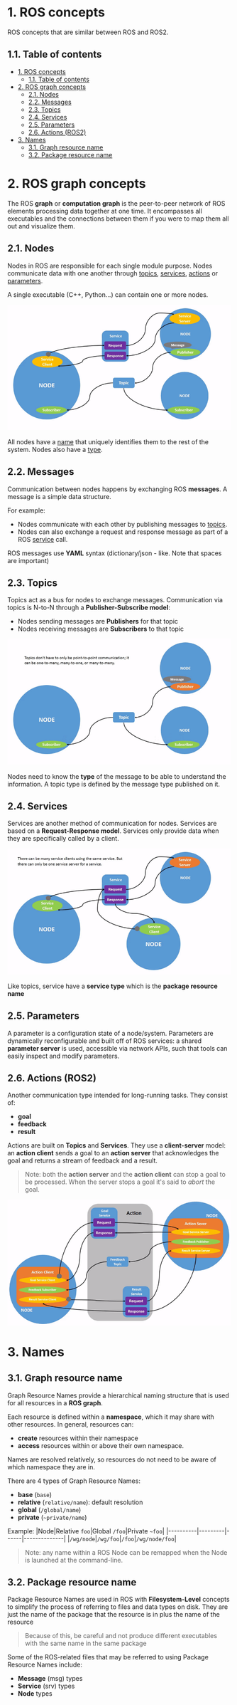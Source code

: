 # 1. ROS concepts
ROS concepts that are similar between ROS and ROS2.
## 1.1. Table of contents
- [1. ROS concepts](#1-ros-concepts)
  - [1.1. Table of contents](#11-table-of-contents)
- [2. ROS graph concepts](#2-ros-graph-concepts)
  - [2.1. Nodes](#21-nodes)
  - [2.2. Messages](#22-messages)
  - [2.3. Topics](#23-topics)
  - [2.4. Services](#24-services)
  - [2.5. Parameters](#25-parameters)
  - [2.6. Actions (ROS2)](#26-actions-ros2)
- [3. Names](#3-names)
  - [3.1. Graph resource name](#31-graph-resource-name)
  - [3.2. Package resource name](#32-package-resource-name)
# 2. ROS graph concepts
The ROS **graph** or **computation graph** is the peer-to-peer network of ROS elements processing data together at one time. It encompasses all executables and the connections between them if you were to map them all out and visualize them.

## 2.1. Nodes
Nodes in ROS are responsible for each single module purpose. Nodes communicate data with one another through [topics](#topics), [services](#services), [actions](#actions-ros2) or [parameters](#parameters).

A single executable (C++, Python...) can contain one or more nodes. 

![Nodes](./images/nodes.gif)

All nodes have a [name](#graph-resource-name) that uniquely identifies them to the rest of the system. Nodes also have a [type](#package-resource-name).

## 2.2. Messages
Communication between nodes happens by exchanging ROS **messages**. A message is a simple data structure.

For example:
- Nodes communicate with each other by publishing messages to [topics](#topics).
- Nodes can also exchange a request and response message as part of a ROS [service](#services) call.

ROS messages use **YAML** syntax (dictionary/json - like. Note that spaces are important)

## 2.3. Topics
Topics act as a bus for nodes to exchange messages. Communication via topics is N-to-N through a **Publisher-Subscribe model**:
- Nodes sending messages are **Publishers** for that topic 
- Nodes receiving messages are **Subscribers** to that topic

![topics](./images/topics.gif)

Nodes need to know the **type** of the message to be able to understand the information. A topic type is defined by the message type published on it.

## 2.4. Services
Services are another method of communication for nodes. Services are based on a **Request-Response model**. Services only provide data when they are specifically called by a client.

![services](./images/services.gif)

Like topics, service have a **service type** which is the **package resource name**

## 2.5. Parameters
A parameter is a configuration state of a node/system. Parameters are dynamically reconfigurable and built off of ROS services: a shared **parameter server** is used, accessible via network APIs, such that tools can easily inspect and modify parameters.

## 2.6. Actions (ROS2)
Another communication type intended for long-running tasks. They consist of:
- **goal**
- **feedback**
- **result**

Actions are built on **Topics** and **Services**. They use a **client-server** model: an **action client** sends a goal to an **action server** that acknowledges the goal and returns a stream of feedback and a result.

>Note: both the **action server** and the **action client** can stop a goal to be processed. When the server stops a goal it's said to *abort* the goal. 

![actions](./images/actions.gif)


# 3. Names
## 3.1. Graph resource name
Graph Resource Names provide a hierarchical naming structure that is used for all resources in a **ROS graph**.

Each resource is defined within a **namespace**, which it may share with other resources. In general, resources can:
- **create** resources within their namespace 
- **access** resources within or above their own namespace.

Names are resolved relatively, so resources do not need to be aware of which namespace they are in.

There are 4 types of Graph Resource Names:
- **base** (`base`)
- **relative** (`relative/name`): default resolution
- **global** (`/global/name`)
- **private** (`~private/name`)

Example:
|Node|Relative `foo`|Global `/foo`|Private `~foo`|
|----------|---------|------|--------------|
|`/wg/node`|`/wg/foo`|`/foo`|`/wg/node/foo`|

>Note: any name within a ROS Node can be remapped when the Node is launched at the command-line.

## 3.2. Package resource name
Package Resource Names are used in ROS with **Filesystem-Level** concepts to simplify the process of referring to files and data types on disk. They are just the name of the package that the resource is in plus the name of the resource

> Because of this, be careful and not produce different executables with the same name in the same package

Some of the ROS-related files that may be referred to using Package Resource Names include:
- **Message** (msg) types
- **Service** (srv) types
- **Node** types
